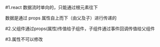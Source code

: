 #1.react 数据流时单向的，只能通过根元素往下

数据是通过 props 属性自上而下（由父及子）进行传递的

#2.父组件通过props(属性)传值给子组件，子组件通过事件回调传值给父组件

#3.属性不可以修改